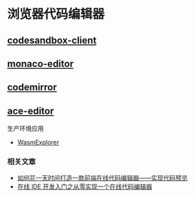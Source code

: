 # 浏览器代码编辑器

## [codesandbox-client](https://github.com/codesandbox/codesandbox-client)

## [monaco-editor](https://github.com/microsoft/monaco-editor)

## [codemirror](https://github.com/codemirror/codemirror5)

## [ace-editor](https://github.com/ajaxorg/ace)

生产环境应用

- [WasmExplorer](https://mbebenita.github.io/WasmExplorer/)

### 相关文章

- [如何花一天时间打造一款前端在线代码编辑器——实现代码预览](https://juejin.cn/post/7160358329934413837)
- [在线 IDE 开发入门之从零实现一个在线代码编辑器](https://juejin.cn/post/6871424158052384782)
